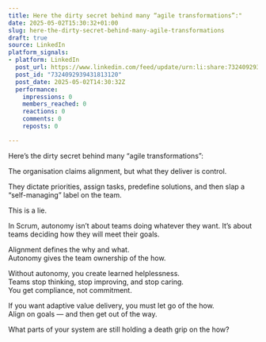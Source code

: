 ```yaml
---
title: Here the dirty secret behind many “agile transformations”:"
date: 2025-05-02T15:30:32+01:00
slug: here-the-dirty-secret-behind-many-agile-transformations
draft: true
source: LinkedIn
platform_signals:
- platform: LinkedIn
  post_url: https://www.linkedin.com/feed/update/urn:li:share:7324092939431813120
  post_id: "7324092939431813120"
  post_date: 2025-05-02T14:30:32Z
  performance:
    impressions: 0
    members_reached: 0
    reactions: 0
    comments: 0
    reposts: 0

---
```

Here’s the dirty secret behind many “agile transformations”:

The organisation claims alignment, but what they deliver is control.

They dictate priorities, assign tasks, predefine solutions, and then slap a “self-managing” label on the team.

This is a lie.

In Scrum, autonomy isn’t about teams doing whatever they want. It’s about teams deciding how they will meet their goals.

Alignment defines the why and what.  
Autonomy gives the team ownership of the how.

Without autonomy, you create learned helplessness.  
Teams stop thinking, stop improving, and stop caring.  
You get compliance, not commitment.

If you want adaptive value delivery, you must let go of the how.  
Align on goals — and then get out of the way.

What parts of your system are still holding a death grip on the how?
